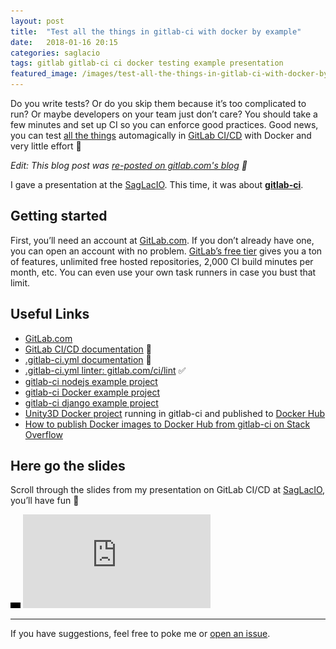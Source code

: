 ```yaml
---
layout: post
title:  "Test all the things in gitlab-ci with docker by example"
date:   2018-01-16 20:15
categories: saglacio
tags: gitlab gitlab-ci ci docker testing example presentation
featured_image: /images/test-all-the-things-in-gitlab-ci-with-docker-by-example.jpg
---
```


Do you write tests? Or do you skip them because it’s too complicated to run? Or maybe developers on your team just don’t care? You should take a few minutes and set up CI so you can enforce good practices. Good news, you can test [all the things](http://knowyourmeme.com/memes/all-the-things) automagically in [GitLab CI/CD](https://about.gitlab.com/features/gitlab-ci-cd/) with Docker and very little effort 🤘

<!-- more -->

_Edit: This blog post was [re-posted on gitlab.com's blog](https://about.gitlab.com/2018/02/05/test-all-the-things-gitlab-ci-docker-examples/) 🎉_

I gave a presentation at the [SagLacIO][saglacio]. This time, it was about **[gitlab-ci][gitlab-ci]**.

## Getting started

First, you’ll need an account at [GitLab.com][gitlab.com]. If you don’t already have one, you can open an account with no problem. [GitLab’s free tier](https://about.gitlab.com/products/) gives you a ton of features, unlimited free hosted repositories, 2,000 CI build minutes per month, etc. You can even use your own task runners in case you bust that limit.

## Useful Links

* [GitLab.com][gitlab.com]
* [GitLab CI/CD documentation](https://docs.gitlab.com/ee/ci/README.html) 📗
* [.gitlab-ci.yml documentation](https://docs.gitlab.com/ee/ci/yaml/README.html) 📕
* [.gitlab-ci.yml linter: gitlab.com/ci/lint](https://gitlab.com/ci/lint/) ✅
* [gitlab-ci nodejs example project](https://gitlab.com/gableroux/gitlab-ci-example-nodejs)
* [gitlab-ci Docker example project](https://gitlab.com/gableroux/gitlab-ci-example-docker)
* [gitlab-ci django example project](https://gitlab.com/gableroux/gitlab-ci-example-django)
* [Unity3D Docker project](https://gitlab.com/gableroux/unity3d) running in gitlab-ci and published to [Docker Hub](https://hub.docker.com/r/gableroux/unity3d/)
* [How to publish Docker images to Docker Hub from gitlab-ci on Stack Overflow](https://stackoverflow.com/questions/45517733/how-to-publish-docker-images-to-docker-hub-from-gitlab-ci)

## Here go the slides

Scroll through the slides from my presentation on GitLab CI/CD at [SagLacIO][saglacio], you’ll have fun 🤘

<div class="responsive-iframe-wrapperr">
    <div class="responsive-iframe">
        <img class="ratio" src="/images/layout/placeholder_16x9.gif" alt="placeholder"/>
        <iframe src="https://docs.google.com/presentation/d/10835yig54EbR_OQcxSXURkPk_0zkhLxaWHdRdXb-yWw/embed?start=false&loop=false&delayms=3000" frameborder="0" allowfullscreen="true" mozallowfullscreen="true" webkitallowfullscreen="true"></iframe>
    </div>
</div>

---

If you have suggestions, feel free to poke me or [open an issue](https://github.com/GabLeRoux/gableroux.github.io/issues).

[saglacio]: http://saglac.io
[gitlab-ci]: https://about.gitlab.com/features/gitlab-ci-cd/
[docker]: https://www.docker.com/
[gitlab.com]: https://gitlab.com/
